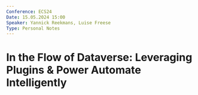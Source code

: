 ```yaml
---
Conference: ECS24
Date: 15.05.2024 15:00
Speaker: Yannick Reekmans, Luise Freese
Type: Personal Notes
---
```


# In the Flow of Dataverse: Leveraging Plugins & Power Automate Intelligently

